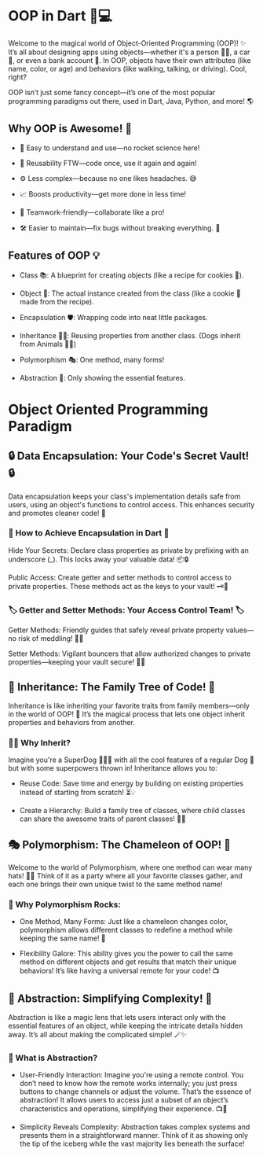 # OOP in Dart 🎩💻

Welcome to the magical world of Object-Oriented Programming (OOP)! ✨ It’s all about designing apps using objects—whether it's a person 🧍‍♂️, a car 🚗, or even a bank account 🏦. In OOP, objects have their own attributes (like name, color, or age) and behaviors (like walking, talking, or driving). Cool, right?

OOP isn’t just some fancy concept—it’s one of the most popular programming paradigms out there, used in Dart, Java, Python, and more! 🌎

## Why OOP is Awesome! 🤩

- 🧠 Easy to understand and use—no rocket science here!

- 🔁 Reusability FTW—code once, use it again and again!

- ⚙️ Less complex—because no one likes headaches. 😅

- 📈 Boosts productivity—get more done in less time!

- 👥 Teamwork-friendly—collaborate like a pro!

- 🛠️ Easier to maintain—fix bugs without breaking everything. 🐞

## Features of OOP 💡

- Class 📚: A blueprint for creating objects (like a recipe for cookies 🍪).

- Object 🎯: The actual instance created from the class (like a cookie 🍪 made from the recipe).

- Encapsulation 🛡️: Wrapping code into neat little packages.

- Inheritance 👨‍👧: Reusing properties from another class. (Dogs inherit from Animals 🐶🐾)

- Polymorphism 🎭: One method, many forms!

- Abstraction 💼: Only showing the essential features.

# Object Oriented Programming Paradigm

## 🔒 Data Encapsulation: Your Code's Secret Vault! 🔒

Data encapsulation keeps your class's implementation details safe from users, using an object's functions to control access. This enhances security and promotes cleaner code! 🌟

### 🚀 How to Achieve Encapsulation in Dart 🚀

Hide Your Secrets: Declare class properties as private by prefixing with an underscore (_). This locks away your valuable data! 📦🔒

Public Access: Create getter and setter methods to control access to private properties. These methods act as the keys to your vault! 🗝️💼

### 🏷️ Getter and Setter Methods: Your Access Control Team! 🏷️

Getter Methods: Friendly guides that safely reveal private property values—no risk of meddling! 🎤✨

Setter Methods: Vigilant bouncers that allow authorized changes to private properties—keeping your vault secure! 💃🎉

## 🌳 Inheritance: The Family Tree of Code! 🌳

Inheritance is like inheriting your favorite traits from family members—only in the world of OOP! 🎉 It’s the magical process that lets one object inherit properties and behaviors from another.

### 🦸‍♂️ Why Inherit?

Imagine you're a SuperDog 🐕‍🦸‍♂️ with all the cool features of a regular Dog 🐶 but with some superpowers thrown in! Inheritance allows you to:

- Reuse Code: Save time and energy by building on existing properties instead of starting from scratch! ⏳💡

- Create a Hierarchy: Build a family tree of classes, where child classes can share the awesome traits of parent classes! 📜🌟

## 🎭 Polymorphism: The Chameleon of OOP! 🎨

Welcome to the world of Polymorphism, where one method can wear many hats! 🎩✨ Think of it as a party where all your favorite classes gather, and each one brings their own unique twist to the same method name!

### 🔄 Why Polymorphism Rocks:

- One Method, Many Forms: Just like a chameleon changes color, polymorphism allows different classes to redefine a method while keeping the same name! 🦎

- Flexibility Galore: This ability gives you the power to call the same method on different objects and get results that match their unique behaviors! It’s like having a universal remote for your code! 📺

## 🌟 Abstraction: Simplifying Complexity! 🎉

Abstraction is like a magic lens that lets users interact only with the essential features of an object, while keeping the intricate details hidden away. It’s all about making the complicated simple! 🪄✨

### 🧐 What is Abstraction?

- User-Friendly Interaction: Imagine you're using a remote control. You don’t need to know how the remote works internally; you just press buttons to change channels or adjust the volume. That’s the essence of abstraction! It allows users to access just a subset of an object’s characteristics and operations, simplifying their experience. 📺🔧

- Simplicity Reveals Complexity: Abstraction takes complex systems and presents them in a straightforward manner. Think of it as showing only the tip of the iceberg while the vast majority lies beneath the surface!